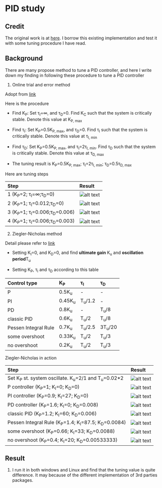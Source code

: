 # PID study


[//]: # (Image References)

[image1]: ./docs/images/pid_2_0_0.png "manual_tuning"
[image2]: ./docs/images/pid_1_83_3_0.png "manual_tuning"
[image3]: ./docs/images/pid_1_41_7_0_006.png "manual_tuning"
[image4]: ./docs/images/pid_1_41_7_0_003.png "manual_tuning"

[image5]: ./docs/images/p_controller.png "manual_tuning"
[image6]: ./docs/images/pi_controller.png "manual_tuning"
[image7]: ./docs/images/pd_controller.png "manual_tuning"
[image8]: ./docs/images/classic_pid.png "manual_tuning"
[image9]: ./docs/images/pessen_integral_rule.png "manual_tuning"
[image10]: ./docs/images/some_overshoot.png "manual_tuning"
[image11]: ./docs/images/no_overshoot.png "manual_tuning"

## Credit
The original work is at [here](https://github.com/ivmech/ivPID). I borrow this existing implementation
and test it with some tuning procedure I have read.

## Background

There are many propose method to tune a PID controller, and here I write down my finding in following 
these procedure to tune a PID controller

1. Online trial and error method

Adopt from [link](https://myweb.ntut.edu.tw/~jcjeng/Chap6_PID%20Tuning.pdf)

Here is the procedure
   
+ Find K<sub>P</sub>: Set τ<sub>I</sub>=&#8734;, and τ<sub>D</sub>=0. Find K<sub>C</sub> such that 
the system is critically stable. Denote this value at K<sub>P, max</sub>

+  Find τ<sub>I</sub>: Set K<sub>P</sub>=0.5K<sub>P, max</sub>, and τ<sub>D</sub>=0. Find τ<sub>I</sub> such that 
the system is critically stable. Denote this value at τ<sub>I, min</sub>

+  Find τ<sub>D</sub>: Set K<sub>P</sub>=0.5K<sub>P, max</sub>, and τ<sub>I</sub>=2τ<sub>I, min</sub>.
Find τ<sub>D</sub> such that the system is critically stable. Denote this value at 
τ<sub>D, max</sub>

+ The tuning result is K<sub>P</sub>=0.5K<sub>P, max</sub>; τ<sub>I</sub>=2τ<sub>I, min</sub>; 
τ<sub>D</sub>=0.5τ<sub>D, max</sub>

Here are tuning steps

| Step | Result | 
|:-----|:-------|
|1 (K<sub>P</sub>=2; τ<sub>I</sub>=&#8734;;τ<sub>D</sub>=0) | ![alt text][image1] |
|2 (K<sub>P</sub>=1; τ<sub>I</sub>=0.012;τ<sub>D</sub>=0) | ![alt text][image2] |
|3 (K<sub>P</sub>=1; τ<sub>I</sub>=0.006;τ<sub>D</sub>=0.006) | ![alt text][image3] |
|4 (K<sub>P</sub>=1; τ<sub>I</sub>=0.006;τ<sub>D</sub>=0.003) | ![alt text][image4] |

2. Ziegler-Nicholas method

Detail please refer to [link](https://en.wikipedia.org/wiki/Ziegler%E2%80%93Nichols_method)

+ Setting K<sub>I</sub>=0, and K<sub>D</sub>=0, and find <b>ultimate gain</b> K<sub>u</sub> and 
<b>oscillation period</b>T<sub>u</sub> 

+ Setting K<sub>P</sub>, τ<sub>I</sub> and τ<sub>D</sub> according to this table


| Control type | K<sub>P</sub> | τ<sub>I</sub> | τ<sub>D</sub> |
|:-----|:-------|:-------|:-------| 
| P | 0.5K<sub>u</sub>| - | - |
| PI | 0.45K<sub>u</sub> | T<sub>u</sub>/1.2 | - |
| PD | 0.8K<sub>u</sub> | - | T<sub>u</sub>/8 |
| classic PID | 0.6K<sub>u</sub> | T<sub>u</sub>/2 | T<sub>u</sub>/8 |
| Pessen Integral Rule | 0.7K<sub>u</sub> | T<sub>u</sub>/2.5 | 3T<sub>u</sub>/20 |
| some overshoot | 0.33K<sub>u</sub> | T<sub>u</sub>/2 | T<sub>u</sub>/3 |
| no overshoot | 0.2K<sub>u</sub> | T<sub>u</sub>/2 | T<sub>u</sub>/3 |

Ziegler-Nicholas in action


| Step | Result | 
|:-----|:-------|
| Set K<sub>P</sub> st. system oscillate. K<sub>u</sub>=2/1 and T<sub>u</sub>=0.02*2 | ![alt text][image1] |
| P controller  (K<sub>P</sub>=1; K<sub>I</sub>=0; K<sub>D</sub>=0)| ![alt text][image5] |
| PI controller (K<sub>P</sub>=0.9; K<sub>I</sub>=27; K<sub>D</sub>=0)| ![alt text][image6] |
| PD controller (K<sub>P</sub>=1.6; K<sub>I</sub>=0; K<sub>D</sub>=0.008)| ![alt text][image7] |
| classic PID (K<sub>P</sub>=1.2; K<sub>I</sub>=60; K<sub>D</sub>=0.006)| ![alt text][image8] |
| Pessen Integral Rule (K<sub>P</sub>=1.4; K<sub>I</sub>=87.5; K<sub>D</sub>=0.0084)| ![alt text][image9] |
| some overshoot (K<sub>P</sub>=0.66; K<sub>I</sub>=33; K<sub>D</sub>=0.0088)| ![alt text][image10] |
| no overshoot (K<sub>P</sub>=0.4; K<sub>I</sub>=20; K<sub>D</sub>=0.00533333)| ![alt text][image11] |

## Result

1. I run it in both windows and Linux and find that the tuning value is quite difference. It may because
of the different implementation of 3rd parties packages.

